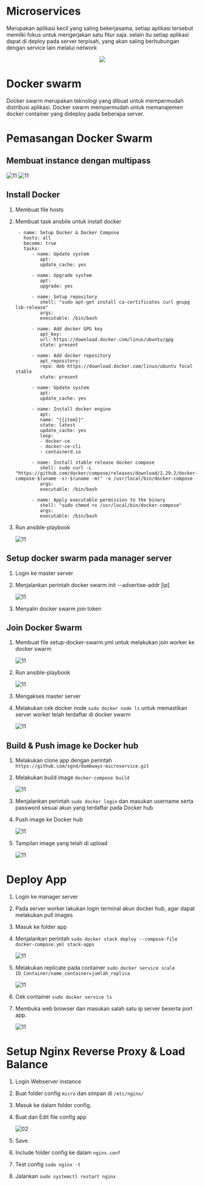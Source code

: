 # Microservices
Merupakan aplikasi kecil yang saling bekerjasama, setiap aplikasi tersebut memilki fokus untuk mengerjakan satu fitur saja. selain itu setiap aplikasi dapat di deploy pada server terpisah, yang akan saling berhubungan dengan service lain melalui network

<p align="center">
  <img src="assets/micro.png" />
</p>

# Docker swarm 
Docker swarm merupakan teknologi yang dibuat untuk mempermudah distribusi aplikasi. Docker swarm mempermudah untuk memanajemen docker container yang dideploy pada beberapa server.

# Pemasangan Docker Swarm

## Membuat instance dengan multipass 
   
   ![11](assets/server.png)
   ![11](assets/server1.png)

## Install Docker
1. Membuat file hosts  
2. Membuat task ansbile untuk install docker
 
   ```
    - name: Setup Docker & Docker Compose
      hosts: all
      become: true
      tasks:
         - name: Update system
            apt:
            update_cache: yes

         - name: Upgrade system
            apt:
            upgrade: yes

         - name: Setup repository
            shell: "sudo apt-get install ca-certificates curl gnupg lsb-release"
            args:
            executable: /bin/bash

         - name: Add docker GPG key
            apt_key:
            url: https://download.docker.com/linux/ubuntu/gpg
            state: present

         - name: Add docker repository
            apt_repository:
            repo: deb https://download.docker.com/linux/ubuntu focal stable
            state: present

         - name: Update system
            apt:
            update_cache: yes

         - name: Install docker engine
            apt:
            name: "{{item}}"
            state: latest
            update_cache: yes
            loop:
            - docker-ce
            - docker-ce-cli
            - containerd.io

         - name: Install stable release docker compose
            shell: sudo curl -L "https://github.com/docker/compose/releases/download/1.29.2/docker-compose-$(uname -s)-$(uname -m)" -o /usr/local/bin/docker-compose
            args:
            executable: /bin/bash

         - name: Apply executable permission to the binary
            shell: "sudo chmod +x /usr/local/bin/docker-compose"
            args:
            executable: /bin/bash
   ```

2. Run ansible-playbook
   
   ![11](assets/install-docker.png)

## Setup docker swarm pada manager server 
1. Login ke master server
2. Menjalankan perintah docker swarm init --advertise-addr [ip] <ipServerManager>
   
   ![11](assets/swarm-1.png)

3. Menyalin docker swarm join token

## Join Docker Swarm
1. Membuat file setup-docker-swarm.yml untuk melakukan join worker ke docker swarm
   
   ![11](assets/swarm-3.png)

2. Run ansible-playbook
   
   ![11](assets/swarm-2.png)

3. Mengakses master server
4. Melakukan cek docker node `sudo docker node ls` untuk memastikan server worker telah terdaftar di docker swarm
   
   ![11](assets/swarm-4.png)

## Build & Push image ke Docker hub
1. Melakukan clone app dengan perintah `https://github.com/sgnd/dumbways-microservice.git`
2. Melakukan build image `docker-compose build`
   
   ![11](assets/deploy-2.png)

3. Menjalankan perintah `sudo docker login` dan masukan username serta password sesuai akun yang terdaftar pada Docker hub

4. Push image ke Docker hub
   
   ![11](assets/deploy-3.png)

5. Tampilan image yang telah di upload
   
   ![11](assets/deploy-3-2.png)

# Deploy App
1. Login ke manager server
2. Pada server worker lakukan login terminal akun docker hub, agar dapat melakukan pull images
3. Masuk ke folder app
4. Menjalankan perintah `sudo docker stack deploy --compose-file docker-compose.yml stack-apps`
   
   ![11](assets/deploy-4.png)

5. Melakukan replicate pada container `sudo docker service scale ID_Container/name_container=jumlah_replica`
   
   ![11](assets/deploy-6.png)

6. Cek container `sudo docker service ls`
   
7. Membuka web browser dan masukan salah satu ip server beserta port app.
  
   ![11](assets/deploy-5.png)

# Setup Nginx Reverse Proxy & Load Balance

1. Login Webserver instance
2. Buat folder config `micro` dan simpan di `/etc/nginx/`
3. Masuk ke dalam folder config.
4. Buat dan Edit file config app 

   ![02](assets/reverse.png) <br />

5. Save
6. Include folder config ke dalam ``nginx.conf``
7. Test config ``sudo nginx -t``
8. Jalankan `sudo systemctl restart nginx`

